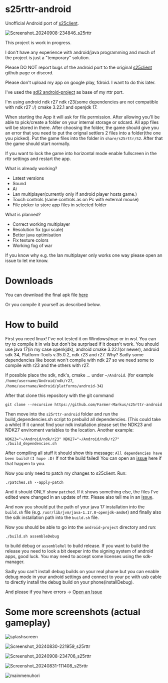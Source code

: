 # s25rttr-android
Unofficial Android port of [s25client](https://github.com/Return-To-The-Roots/s25client).

![Screenshot_20240908-234846_s25rttr](https://github.com/user-attachments/assets/12fee08c-5d90-430c-9be0-94597ca69273)

This project is work in progress.

I don't have any experience with android/java programming and much of the project is just a "temporary" solution.

Please DO NOT report bugs of the android port to the original [s25client](https://github.com/Return-To-The-Roots/s25client) github page or discord.

Please don't upload my app on google play, fdroid. I want to do this later.

I've used the [sdl2 android-project](https://github.com/libsdl-org/SDL/tree/SDL2/android-project) as base of my rttr port.

I'm using android ndk r27 ndk r23(some dependencies are not compatible with ndk r27 :/) cmake 3.22.1 and openjdk 17.

When starting the App it will ask for file permission. After allowing you'll be able to pick/create a folder on your internal storage or sdcard. All app files will be stored in there. After choosing the folder, the game should give you an error that you need to put the orignal settlers 2 files into a folder(the one you picked). Put the game files into the folder in `share/s25rttr/S2`. After that the game should start normally.

If you want to lock the game into horizontal mode enable fullscreen in the rttr settings and restart the app.

What is already working?

- Latest versions
- Sound
- Ai
- Lan multiplayer(currently only if android player hosts game.)
- Touch controls (same controls as on Pc with external mouse)
- File picker to store app files in selected folder

What is planned?

- Correct working multiplayer
- Resolution fix (gui scale)
- Better java optimisation
- Fix texture colors
- Working fog of war

If you know why e.g. the lan multiplayer only works one way please open an issue to let me know.

# Downloads

You can download the final apk file [here](https://github.com/Farmer-Markus/s25rttr-android/releases/latest)

Or you compile it yourself as described below.

# How to build

First you need linux! I've not tested it on Windows/mac or in wsl. You can try to compile it in wls but don't be surprised if it doesn't work.
You should use java 17(in my case openkjdk), android cmake 3.22.1(or newer), android sdk 34, Platform-Tools v.35.0.2, ndk r23 and r27. Why? Sadly some dependencies like boost won't compile with ndk 27 so we need some to compile with r23 and the others with r27.

If possible place the sdk, ndk's, cmake ... under `~/Android`. (for example `/home/username/Android/ndk/r27`, `/home/username/Android/platforms/android-34`)

After that clone this repository with the git command

	git clone --recursive https://github.com/Farmer-Markus/s25rttr-android

Then move into the `s25rttr-android` folder and run the build_dependencies.sh script to prebuild all dependencies. (This could take a while)
If it cannot find your ndk installation please set the NDK23 and NDK27 enviroment variables to the location.
Another example:

	NDK23="~/Android/ndk/r23" NDK27="~/Android/ndk/r27" ./build_dependencies.sh

After compiling all stuff it should show this message:
`All dependencies have been build!(I hope :D)`
If not the build failed! You can open an [issue](https://github.com/Farmer-Markus/s25rttr-android/issues) here if that happen to you.

Now you only need to patch my changes to s25client. Run:

	./patches.sh --apply-patch

And it should ONLY show `patched`. If it shows something else, the files I've edited were changed in an update of rttr. Please also tell me in an [issue](https://github.com/Farmer-Markus/s25rttr-android/issues).

And now you should put the path of your java 17 installation into the `build.sh` file (e.g. `/usr/lib/jvm/java-1.17.0-openjdk-amd64`) and finally also the sdk installation path into the `build.sh` file.

Now you should be able to go into the `android-project` directory and run:

	./build.sh assembleDebug

to build debug or `assembleRel` to build release. If you want to build the release you need to look a bit deeper into the signing system of android apps, good luck.
You may need to accept some licenses using the sdk-manager.

Sadly you can't install debug builds on your real phone but you can enable debug mode in your android settings and connect to your pc with usb cable to directly install the debug build on your phone(installDebug).

And please if you have errors -> [Open an Issue](https://github.com/Farmer-Markus/s25rttr-android/issues)

# Some more screenshots (actual gameplay)
![splashscreen](https://github.com/user-attachments/assets/6f91a771-c61f-4eac-9b38-ea76b4637bdc)

![Screenshot_20240830-221959_s25rttr](https://github.com/user-attachments/assets/c72a0a02-94fb-49fb-bcf1-21ef12a5cab8)

![Screenshot_20240908-234706_s25rttr](https://github.com/user-attachments/assets/8aabc7f4-d591-45e6-9e4b-5d0b92e66356)

![Screenshot_20240831-111408_s25rttr](https://github.com/user-attachments/assets/5e1c24ee-024b-45d8-801f-78af74d43e23)

![mainmenuhori](https://github.com/user-attachments/assets/3070cd40-29a2-426c-8355-58d700ffb179)

